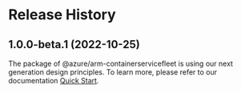 # Release History
    
## 1.0.0-beta.1 (2022-10-25)

The package of @azure/arm-containerservicefleet is using our next generation design principles. To learn more, please refer to our documentation [Quick Start](https://aka.ms/js-track2-quickstart).
